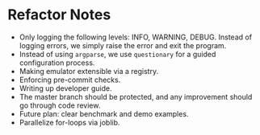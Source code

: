 # Refactor Notes

+ Only logging the following levels: INFO, WARNING, DEBUG. Instead of logging errors, we simply raise the error and exit the program.
+ Instead of using `argparse`, we use `questionary` for a guided configuration process.
+ Making emulator extensible via a registry.
+ Enforcing pre-commit checks.
+ Writing up developer guide.
+ The master branch should be protected, and any improvement should go through code review.
+ Future plan: clear benchmark and demo examples.
+ Parallelize for-loops via joblib.
